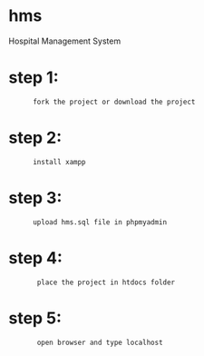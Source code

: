 # hms
Hospital Management System 
# step 1:
          fork the project or download the project
# step 2: 
          install xampp
# step 3: 
          upload hms.sql file in phpmyadmin
# step 4: 
           place the project in htdocs folder
# step 5: 
           open browser and type localhost 
